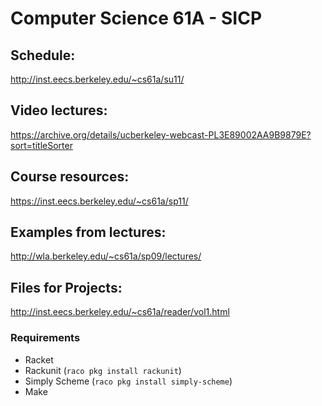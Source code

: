 # Computer Science 61A - SICP

## Schedule:
http://inst.eecs.berkeley.edu/~cs61a/su11/

## Video lectures: 
https://archive.org/details/ucberkeley-webcast-PL3E89002AA9B9879E?sort=titleSorter


## Course resources:
https://inst.eecs.berkeley.edu/~cs61a/sp11/

## Examples from lectures:
http://wla.berkeley.edu/~cs61a/sp09/lectures/

## Files for Projects:
http://inst.eecs.berkeley.edu/~cs61a/reader/vol1.html

### Requirements

* Racket
* Rackunit (`raco pkg install rackunit`)
* Simply Scheme (`raco pkg install simply-scheme`)
* Make
